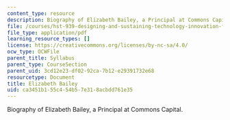 ```yaml
---
content_type: resource
description: Biography of Elizabeth Bailey, a Principal at Commons Capital.
file: /courses/hst-939-designing-and-sustaining-technology-innovation-for-global-health-practice-spring-2008/ca3451b155c454b57e318acbdd761e35_elizabeth_bio.pdf
file_type: application/pdf
learning_resource_types: []
license: https://creativecommons.org/licenses/by-nc-sa/4.0/
ocw_type: OCWFile
parent_title: Syllabus
parent_type: CourseSection
parent_uid: 3cd12e23-df02-92ca-7b12-e29391732e68
resourcetype: Document
title: Elizabeth Bailey
uid: ca3451b1-55c4-54b5-7e31-8acbdd761e35
---
```

Biography of Elizabeth Bailey, a Principal at Commons Capital.